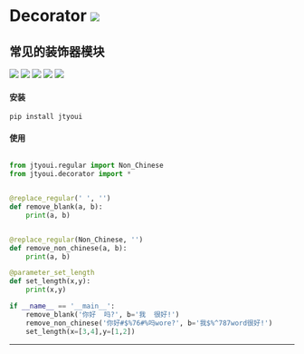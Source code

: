 # **Decorator** [![](https://gitee.com/tyoui/logo/raw/master/logo/photolog.png)][1]

## 常见的装饰器模块
[![](https://img.shields.io/badge/个人网站-jtyoui-yellow.com.svg)][1]
[![](https://img.shields.io/badge/Python-3.6-green.svg)]()
[![](https://img.shields.io/badge/BlogWeb-Tyoui-bule.svg)][1]
[![](https://img.shields.io/badge/Email-jtyoui@qq.com-red.svg)]()
[![](https://img.shields.io/badge/Decorator-装饰器-black.svg)]()


#### 安装
    pip install jtyoui


#### 使用
```python

from jtyoui.regular import Non_Chinese
from jtyoui.decorator import *


@replace_regular(' ', '')
def remove_blank(a, b):
    print(a, b)


@replace_regular(Non_Chinese, '')
def remove_non_chinese(a, b):
    print(a, b)

@parameter_set_length
def set_length(x,y):
    print(x,y)

if __name__ == '__main__':
    remove_blank('你好  吗?', b='我  很好!')
    remove_non_chinese('你好#$%76#%吗wore?', b='我$%^787word很好!')
    set_length(x=[3,4],y=[1,2])
```

***
[1]: https://blog.jtyoui.com